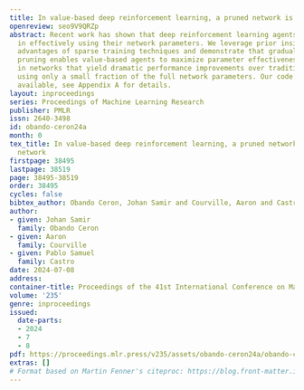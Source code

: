 ```yaml
---
title: In value-based deep reinforcement learning, a pruned network is a good network
openreview: seo9V9QRZp
abstract: Recent work has shown that deep reinforcement learning agents have difficulty
  in effectively using their network parameters. We leverage prior insights into the
  advantages of sparse training techniques and demonstrate that gradual magnitude
  pruning enables value-based agents to maximize parameter effectiveness. This results
  in networks that yield dramatic performance improvements over traditional networks,
  using only a small fraction of the full network parameters. Our code is publicly
  available, see Appendix A for details.
layout: inproceedings
series: Proceedings of Machine Learning Research
publisher: PMLR
issn: 2640-3498
id: obando-ceron24a
month: 0
tex_title: In value-based deep reinforcement learning, a pruned network is a good
  network
firstpage: 38495
lastpage: 38519
page: 38495-38519
order: 38495
cycles: false
bibtex_author: Obando Ceron, Johan Samir and Courville, Aaron and Castro, Pablo Samuel
author:
- given: Johan Samir
  family: Obando Ceron
- given: Aaron
  family: Courville
- given: Pablo Samuel
  family: Castro
date: 2024-07-08
address:
container-title: Proceedings of the 41st International Conference on Machine Learning
volume: '235'
genre: inproceedings
issued:
  date-parts:
  - 2024
  - 7
  - 8
pdf: https://proceedings.mlr.press/v235/assets/obando-ceron24a/obando-ceron24a.pdf
extras: []
# Format based on Martin Fenner's citeproc: https://blog.front-matter.io/posts/citeproc-yaml-for-bibliographies/
---
```

